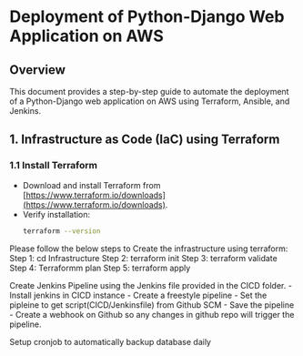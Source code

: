 # Deployment of Python-Django Web Application on AWS

## Overview
This document provides a step-by-step guide to automate the deployment of a Python-Django web application on AWS using Terraform, Ansible, and Jenkins. 

## 1. Infrastructure as Code (IaC) using Terraform

### 1.1 Install Terraform
- Download and install Terraform from [https://www.terraform.io/downloads](https://www.terraform.io/downloads).
- Verify installation:
  ```bash
  terraform --version
  ```

Please follow the below steps to Create the infrastructure using terraform:
    Step 1: cd Infrastructure
    Step 2: terraform init
    Step 3: terraform validate
    Step 4: Terraformm plan
    Step 5: terraform apply

Create Jenkins Pipeline using the Jenkins file provided in the CICD folder.
    - Install jenkins in CICD instance
    - Create a freestyle pipeline
    - Set the pipleine to get script(CICD/Jenkinsfile) from Github SCM
    - Save the pipeline
    - Create a webhook on Github so any changes in github repo will trigger the pipeline.

Setup cronjob to automatically backup database daily



